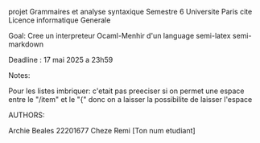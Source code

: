 projet Grammaires et analyse syntaxique Semestre 6
Universite Paris cite
Licence informatique Generale

Goal:
Cree un interpreteur Ocaml-Menhir d'un language semi-latex semi-markdown

Deadline : 17 mai 2025 a 23h59

Notes:

Pour les listes imbriquer:
c'etait pas preeciser si on permet une espace entre le "/item" et le "{" donc on a laisser
la possibilite de laisser l'espace

AUTHORS:

Archie Beales 22201677
Cheze Remi [Ton num etudiant]